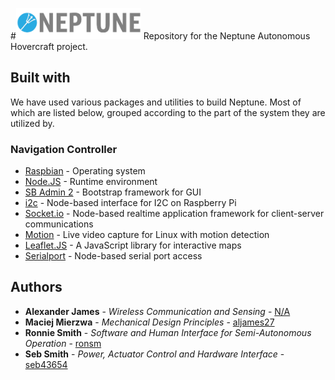 #<img src="/neptune.png" width="200">
Repository for the Neptune Autonomous Hovercraft project.

## Built with

We have used various packages and utilities to build Neptune. Most of which are listed below, grouped
according to the part of the system they are utilized by.

### Navigation Controller
* [Raspbian](https://www.raspbian.org) - Operating system
* [Node.JS](https://nodejs.org/en/) - Runtime environment
* [SB Admin 2](https://startbootstrap.com/template-overviews/sb-admin-2/) - Bootstrap framework for GUI
* [i2c](https://www.npmjs.com/package/i2c) - Node-based interface for I2C on Raspberry Pi
* [Socket.io](http://socket.io/) - Node-based realtime application framework for client-server communications
* [Motion](http://lavrsen.dk/foswiki/bin/view/Motion/WebHome) - Live video capture for Linux with motion detection
* [Leaflet.JS](link) - A JavaScript library for interactive maps
* [Serialport](https://www.npmjs.com/package/serialport) - Node-based serial port access

## Authors

* **Alexander James** - *Wireless Communication and Sensing* - [N/A](https://github.com/404)
* **Maciej Mierzwa** - *Mechanical Design Principles* - [aljames27](https://github.com/Aljames27)
* **Ronnie Smith** - *Software and Human Interface for Semi-Autonomous Operation* - [ronsm](https://github.com/ronsm)
* **Seb Smith** - *Power, Actuator Control and Hardware Interface* - [seb43654](https://github.com/seb43654)
